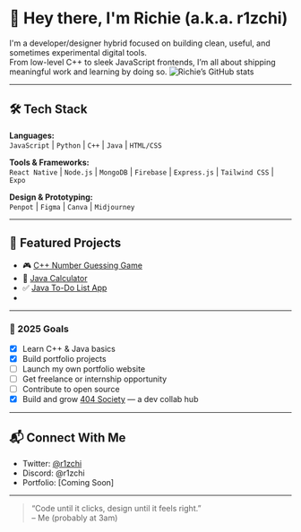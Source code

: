 # 👋 Hey there, I'm Richie (a.k.a. r1zchi)

I'm a developer/designer hybrid focused on building clean, useful, and sometimes experimental digital tools.  
From low-level C++ to sleek JavaScript frontends, I’m all about shipping meaningful work and learning by doing so.
![Richie’s GitHub stats](https://github-readme-stats.vercel.app/api?username=r1zchi&show_icons=true&theme=radical)

---

## 🛠️ Tech Stack
**Languages:**  
`JavaScript` | `Python` | `C++` | `Java` | `HTML/CSS`

**Tools & Frameworks:**  
`React Native` | `Node.js` | `MongoDB` | `Firebase` | `Express.js` | `Tailwind CSS` | `Expo`

**Design & Prototyping:**  
`Penpot` | `Figma` | `Canva` | `Midjourney`

---

## 📌 Featured Projects
- 🎮 [C++ Number Guessing Game](https://github.com/r1zchi/Cpp-Guessing-Game)  
- 🧮 [Java Calculator](https://github.com/r1zchi/Java-Calculator)  
- ✅ [Java To-Do List App](https://github.com/r1zchi/Java-Todo-List)
-

---

### 🎯 2025 Goals
- [x] Learn C++ & Java basics
- [x] Build portfolio projects
- [ ] Launch my own portfolio website
- [ ] Get freelance or internship opportunity
- [ ] Contribute to open source
- [x] Build and grow [404 Society](https://discord.gg/sKaQk2839A) — a dev collab hub

---

## 📬 Connect With Me
- Twitter: [@r1zchi](https://twitter.com/r1zchi)
- Discord: @r1zchi
- Portfolio: [Coming Soon]

---

> “Code until it clicks, design until it feels right.”  
– Me (probably at 3am)
